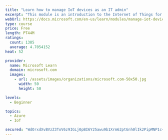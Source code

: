 ```yaml
---
title: "Learn how to manage IoT devices as an IT admin"
excerpt: "This module is an introduction to the Internet of Things for IT admins."
webUrl: https://docs.microsoft.com/en-us/learn/modules/manage-iot-devices/
type: course
price: Free
length: PT44M
ratings:
  count: 1385
  average: 4.7054152
heat: 52

provider:
  name: Microsoft Learn
  domain: microsoft.com
  images:
    - url: /assets/images/organizations/microsoft.com-50x50.jpg
      width: 50
      height: 50

levels:
  - Beginner

topics:
  - Azure
  - IoT

secured: "WdOrxdXvBVzZ3ToV6z9IGLj0pBI6Y25awu9b1Xrm62ptGnh0lIk2PipMNP1c+tNZsKU+xWdZElppk7ORoXV9KjmawrAspoj3hiF9pfM5CHqyKu0Ekb+TVPpZ6BljCFDZWPcNM6G3ZaL4F7Lvy6i3O3x2df/40Qlu5OoCAJcgbQPWjqVH47Lwyz4VXwThyRDA5k1V97EAu/p8neJaEEpKIRWWLHiKckjWHOiX821ONCZWwukahQDmoiOZzywpR2RLmMANmTbU6HkJF0OWaqyhFUw6fLCtVfbVmRep2oitCRNLU5n9VdX+UfHzDn4B2yyJ0ah4zGPlseK/IY61XUz0AFcBKXROyo+GvmWJzp4ENkZwWr9rzi5cdh4br5W077ZHJPkHeq24dI9B7jCUmhekYnqDKPwpo9jIBiaZinEKyn8=;j7AOZFWxSjO7jIBnpIlPvw=="
---
```



